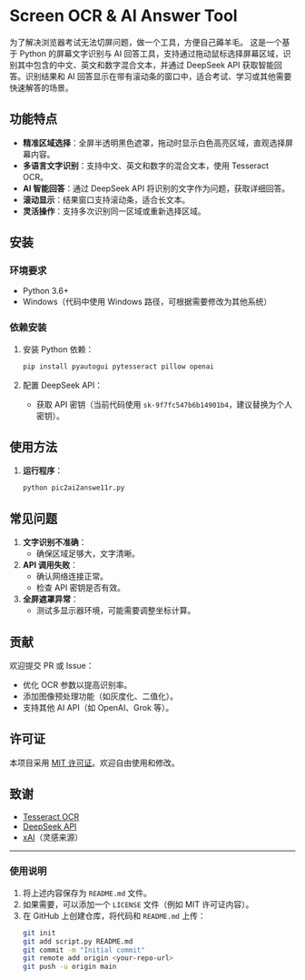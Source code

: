 # Screen OCR & AI Answer Tool
为了解决浏览器考试无法切屏问题，做一个工具，方便自己薅羊毛。
这是一个基于 Python 的屏幕文字识别与 AI 回答工具，支持通过拖动鼠标选择屏幕区域，识别其中包含的中文、英文和数字混合文本，并通过 DeepSeek API 获取智能回答。识别结果和 AI 回答显示在带有滚动条的窗口中，适合考试、学习或其他需要快速解答的场景。

## 功能特点
- **精准区域选择**：全屏半透明黑色遮罩，拖动时显示白色高亮区域，直观选择屏幕内容。
- **多语言文字识别**：支持中文、英文和数字的混合文本，使用 Tesseract OCR。
- **AI 智能回答**：通过 DeepSeek API 将识别的文字作为问题，获取详细回答。
- **滚动显示**：结果窗口支持滚动条，适合长文本。
- **灵活操作**：支持多次识别同一区域或重新选择区域。

## 安装

### 环境要求
- Python 3.6+
- Windows（代码中使用 Windows 路径，可根据需要修改为其他系统）

### 依赖安装
1. 安装 Python 依赖：
   ```bash
   pip install pyautogui pytesseract pillow openai
   ```
   
3. 配置 DeepSeek API：
   - 获取 API 密钥（当前代码使用 `sk-9f7fc547b6b14901b4`，建议替换为个人密钥）。

## 使用方法

1. **运行程序**：
   ```bash
   python pic2ai2answe11r.py
   ```

## 常见问题
1. **文字识别不准确**：
   - 确保区域足够大，文字清晰。
2. **API 调用失败**：
   - 确认网络连接正常。
   - 检查 API 密钥是否有效。
3. **全屏遮罩异常**：
   - 测试多显示器环境，可能需要调整坐标计算。

## 贡献
欢迎提交 PR 或 Issue：
- 优化 OCR 参数以提高识别率。
- 添加图像预处理功能（如灰度化、二值化）。
- 支持其他 AI API（如 OpenAI、Grok 等）。

## 许可证
本项目采用 [MIT 许可证](LICENSE)。欢迎自由使用和修改。

## 致谢
- [Tesseract OCR](https://github.com/tesseract-ocr/tesseract)
- [DeepSeek API](https://deepseek.com/)
- [xAI](https://x.ai/)（灵感来源）

---

### **使用说明**
1. 将上述内容保存为 `README.md` 文件。
2. 如果需要，可以添加一个 `LICENSE` 文件（例如 MIT 许可证内容）。
3. 在 GitHub 上创建仓库，将代码和 `README.md` 上传：
   ```bash
   git init
   git add script.py README.md
   git commit -m "Initial commit"
   git remote add origin <your-repo-url>
   git push -u origin main
   ```
